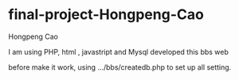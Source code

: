 # final-project-Hongpeng-Cao

Hongpeng Cao

I am using PHP, html , javastript and Mysql developed this bbs web

before make it work, using .../bbs/createdb.php to set up all setting.
